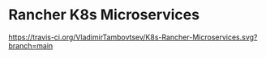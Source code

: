 # Rancher K8s Microservices 

https://travis-ci.org/VladimirTambovtsev/K8s-Rancher-Microservices.svg?branch=main